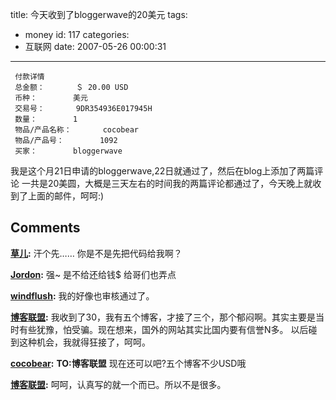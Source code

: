 title: 今天收到了bloggerwave的20美元
tags:
  - money
id: 117
categories:
  - 互联网
date: 2007-05-26 00:00:31
---

     付款详情
     总金额：		＄ 20.00 USD
     币种：		美元
     交易号：		9DR354936E017945H
     数量：		1
     物品/产品名称：		cocobear
     物品/产品号：		1092
     买家：		bloggerwave
我是这个月21日申请的bloggerwave,22日就通过了，然后在blog上添加了两篇评论 一共是20美圆，大概是三天左右的时间我的两篇评论都通过了，今天晚上就收到了上面的邮件，呵呵:)
## Comments

**[草儿](#238 "2007-05-26 21:34:23"):** 汗个先…… 你是不是先把代码给我啊？

**[Jordon](#239 "2007-05-29 13:40:49"):** 强~ 是不给还给钱$ 给哥们也弄点

**[windflush](#240 "2007-06-01 18:17:59"):** 我的好像也审核通过了。

**[博客联盟](#241 "2007-06-04 18:45:39"):** 我收到了30，我有五个博客，才接了三个，那个郁闷啊。其实主要是当时有些犹豫，怕受骗。现在想来，国外的网站其实比国内要有信誉N多。 以后碰到这种机会，我就得狂接了，呵呵。

**[cocobear](#242 "2007-06-04 20:06:15"):** **TO:博客联盟** 现在还可以吧?五个博客不少USD哦

**[博客联盟](#243 "2007-06-05 22:57:31"):** 呵呵，认真写的就一个而已。所以不是很多。

